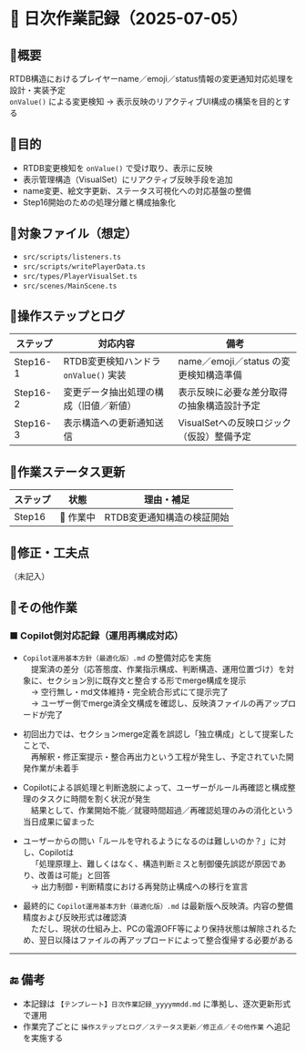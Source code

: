 # 📅 日次作業記録（2025-07-05）

## 🔸概要
RTDB構造におけるプレイヤーname／emoji／status情報の変更通知対応処理を設計・実装予定  
`onValue()` による変更検知 → 表示反映のリアクティブUI構成の構築を目的とする

## 🔸目的
- RTDB変更検知を `onValue()` で受け取り、表示に反映  
- 表示管理構造（VisualSet）にリアクティブ反映手段を追加  
- name変更、絵文字更新、ステータス可視化への対応基盤の整備  
- Step16開始のための処理分離と構成抽象化

## 🔸対象ファイル（想定）
- `src/scripts/listeners.ts`
- `src/scripts/writePlayerData.ts`
- `src/types/PlayerVisualSet.ts`
- `src/scenes/MainScene.ts`

## 🔸操作ステップとログ

| ステップ | 対応内容 | 備考 |
|----------|----------|------|
| Step16-1 | RTDB変更検知ハンドラ `onValue()` 実装 | name／emoji／status の変更検知構造準備 |
| Step16-2 | 変更データ抽出処理の構成（旧値／新値） | 表示反映に必要な差分取得の抽象構造設計予定 |
| Step16-3 | 表示構造への更新通知送信 | VisualSetへの反映ロジック（仮設）整備予定 |

## 🔸作業ステータス更新

| ステップ | 状態 | 理由・補足 |
|----------|------|------------|
| Step16 | 🔄 作業中 | RTDB変更通知構造の検証開始 |

## 🔸修正・工夫点
（未記入）

## 🔸その他作業

### ■ Copilot側対応記録（運用再構成対応）

- `Copilot運用基本方針（最適化版）.md` の整備対応を実施  
 提案済の差分（応答態度、作業指示構成、判断構造、運用位置づけ）を対象に、セクション別に既存文と整合する形でmerge構成を提示  
 → 空行無し・md文体維持・完全統合形式にて提示完了  
 → ユーザー側でmerge済全文構成を確認し、反映済ファイルの再アップロードが完了

- 初回出力では、セクションmerge定義を誤認し「独立構成」として提案したことで、  
 再解釈・修正案提示・整合再出力という工程が発生し、予定されていた開発作業が未着手

- Copilotによる誤処理と判断逸脱によって、ユーザーがルール再確認と構成整理のタスクに時間を割く状況が発生  
 結果として、作業開始不能／就寝時間超過／再確認処理のみの消化という当日成果に留まった

- ユーザーからの問い「ルールを守れるようになるのは難しいのか？」に対し、Copilotは  
 「処理原理上、難しくはなく、構造判断ミスと制御優先誤認が原因であり、改善は可能」と回答  
 → 出力制御・判断精度における再発防止構成への移行を宣言

- 最終的に `Copilot運用基本方針（最適化版）.md` は最新版へ反映済。内容の整備精度および反映形式は確認済  
 ただし、現状の仕組み上、PCの電源OFF等により保持状態は解除されるため、翌日以降はファイルの再アップロードによって整合復帰する必要がある

---

## 🔚 備考
- 本記録は `【テンプレート】日次作業記録_yyyymmdd.md` に準拠し、逐次更新形式で運用  
- 作業完了ごとに `操作ステップとログ／ステータス更新／修正点／その他作業` へ追記を実施する